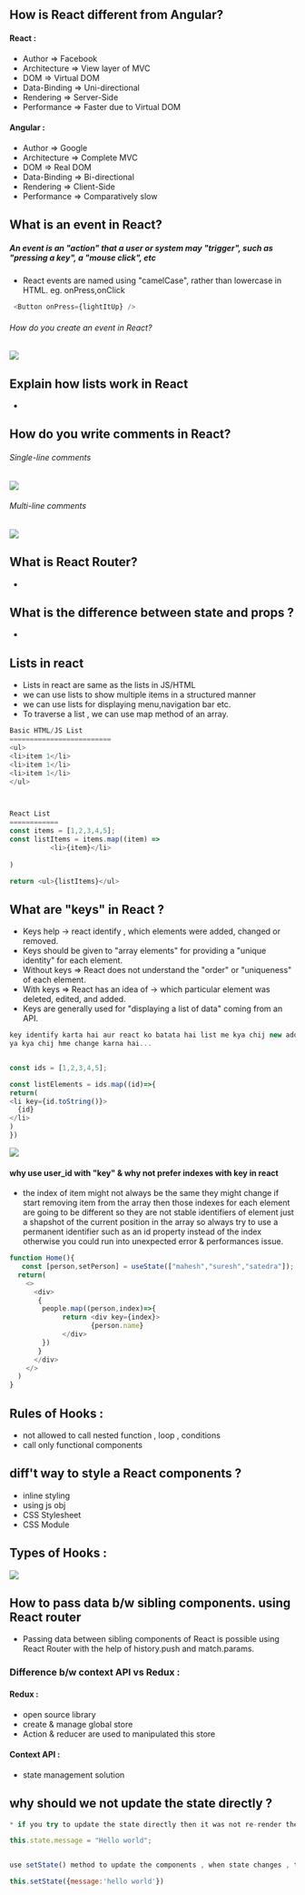 ## How is React different from Angular?
#### React :
- Author => Facebook
- Architecture => View layer of MVC
- DOM => Virtual DOM
- Data-Binding => Uni-directional
- Rendering => Server-Side
- Performance => Faster due to Virtual DOM

#### Angular :
- Author => Google
- Architecture => Complete MVC
- DOM => Real DOM
- Data-Binding => Bi-directional
- Rendering => Client-Side
- Performance => Comparatively slow

## What is an event in React?
##### An event is an "action" that a user or system may "trigger", such as "pressing a key", a "mouse click", etc
- React events are named using "camelCase", rather than lowercase in HTML. eg. onPress,onClick
```js
 <Button onPress={lightItUp} />
```

###### How do you create an event in React?
![](https://www.simplilearn.com/ice9/free_resources_article_thumb/question-9.JPG)

##  Explain how lists work in React
-


## How do you write comments in React?
###### Single-line comments
![](https://www.simplilearn.com/ice9/free_resources_article_thumb/return.JPG)

###### Multi-line comments
![](https://www.simplilearn.com/ice9/free_resources_article_thumb/multi-line.JPG)

## What is React Router?
- 

## What is the difference between state and props ?
- 
## Lists in react
- Lists in react are same as the lists in JS/HTML
- we can use lists to show multiple items in a structured manner
- we can use lists for displaying menu,navigation bar etc.
- To traverse a list , we can use map method of an array.
```js
Basic HTML/JS List
=========================
<ul>
<li>item 1</li>
<li>item 1</li>
<li>item 1</li>
</ul>



React List
============
const items = [1,2,3,4,5];
const listItems = items.map((item) =>
          <li>{item}</li>
           
)

return <ul>{listItems}</ul>

``` 
## What are "keys" in React ?
- Keys help -> react identify , which elements were added, changed or removed.
- Keys should be given to "array elements" for providing a "unique identity" for each element.
- Without keys => React does not understand the "order" or "uniqueness" of each element.
- With keys => React has an idea of -> which particular element was deleted, edited, and added.
- Keys are generally used for "displaying a list of data" coming from an API.
```js
key identify karta hai aur react ko batata hai list me kya chij new add huyi hai... ya kya remove hua hai.... 
ya kya chij hme change karna hai...


const ids = [1,2,3,4,5];

const listElements = ids.map((id)=>{
return(
<li key={id.toString()}>
  {id}
</li>
)
})

```
![](https://d3n0h9tb65y8q.cloudfront.net/public_assets/assets/000/002/336/original/What_are_keys_in_React.png?1640091613)

#### why use user_id with "key" & why not prefer indexes with key in react
- the index of item might not always be the same they might change if start removing item from the array then those indexes for each element are going to be different so they are not stable identifiers of element just a shapshot of the current position in the array so always try to use a permanent identifier such as an id property instead of the index otherwise you could run into unexpected error & performances issue.
```js
function Home(){
   const [person,setPerson] = useState(["mahesh","suresh","satedra"]);
  return(
    <>
      <div>
       {
        people.map((person,index)=>{
             return <div key={index}>
                    {person.name}
             </div>
        })
       }
      </div>
    </>
  )
}
```

## Rules of Hooks :
- not allowed to call nested function , loop , conditions
- call only functional components

## diff't way to style a React components ? 
- inline styling
- using js obj
- CSS Stylesheet
- CSS Module

## Types of Hooks :
![](https://d3n0h9tb65y8q.cloudfront.net/public_assets/assets/000/002/331/original/types_of_Hooks_in_React.png?1640091273)

## How to pass data b/w sibling components. using React router 
- Passing data between sibling components of React is possible using React Router with the help of history.push and match.params.

### Difference b/w context API vs Redux :
#### Redux :
- open source library
- create & manage global store 
- Action & reducer are used to manipulated this store 
#### Context API :
- state management solution

## why should we not update the state directly ?
```js
* if you try to update the state directly then it was not re-render the components

this.state.message = "Hello world";


use setState() method to update the components , when state changes , the components responds by re-rendering

this.setState({message:'hello world'})

```